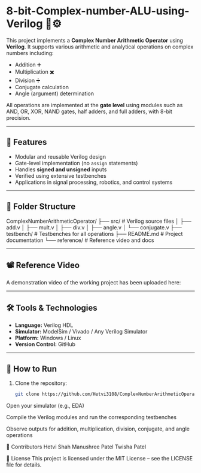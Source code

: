 # 8-bit-Complex-number-ALU-using-Verilog 🔢⚙️

This project implements a **Complex Number Arithmetic Operator** using **Verilog**. It supports various arithmetic and analytical operations on complex numbers including:

- Addition ➕  
- Multiplication ✖️  
- Division ➗  
- Conjugate calculation  
- Angle (argument) determination  

All operations are implemented at the **gate level** using modules such as AND, OR, XOR, NAND gates, half adders, and full adders, with 8-bit precision.

---

## 🚀 Features

- Modular and reusable Verilog design
- Gate-level implementation (no `assign` statements)
- Handles **signed and unsigned** inputs
- Verified using extensive testbenches
- Applications in signal processing, robotics, and control systems

---

## 📂 Folder Structure
ComplexNumberArithmeticOperator/
├── src/ # Verilog source files
│ ├── add.v
│ ├── mult.v
│ ├── div.v
│ ├── angle.v
│ └── conjugate.v
├── testbench/ # Testbenches for all operations
├── README.md # Project documentation
└── reference/ # Reference video and docs

---

## 📽️ Reference Video

A demonstration video of the working project has been uploaded here:  
 


---

## 🛠️ Tools & Technologies

- **Language:** Verilog HDL  
- **Simulator:** ModelSim / Vivado / Any Verilog Simulator  
- **Platform:** Windows / Linux  
- **Version Control:** GitHub

---

## 📌 How to Run

1. Clone the repository:
   ```bash
   git clone https://github.com/Hetvi3108/ComplexNumberArithmeticOperator.git
Open your simulator (e.g., EDA)

Compile the Verilog modules and run the corresponding testbenches

Observe outputs for addition, multiplication, division, conjugate, and angle operations

🧠 Contributors
Hetvi Shah
Manushree Patel
Twisha Patel




📄 License
This project is licensed under the MIT License – see the LICENSE file for details.



